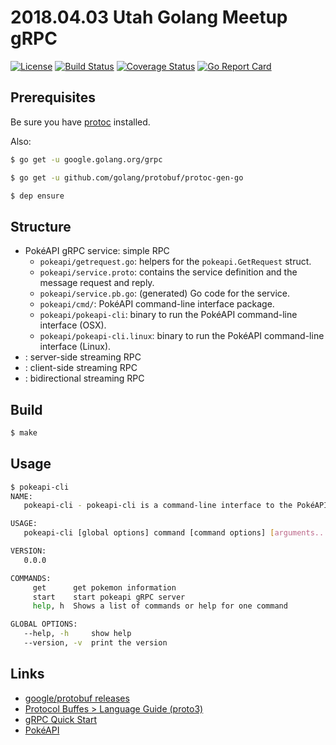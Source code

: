 # 2018.04.03 Utah Golang Meetup gRPC

[![License](https://img.shields.io/badge/license-Apache%20License%202.0-blue.svg?style=flat)][license]
[![Build Status](https://travis-ci.org/steenzout/meetup-20180403-grpc.svg?branch=master)](https://travis-ci.org/steenzout/meetup-20180403-grpc/)
[![Coverage Status](https://coveralls.io/repos/steenzout/meetup-20180403-grpc/badge.svg?branch=master&service=github)](https://coveralls.io/github/steenzout/meetup-20180403-grpc?branch=master)
[![Go Report Card](https://goreportcard.com/badge/github.com/steenzout/meetup-20180403-grpc)](https://goreportcard.com/report/github.com/steenzout/meetup-20180403-grpc)

## Prerequisites

Be sure you have [protoc](https://github.com/google/protobuf/releases) installed.

Also:

```bash
$ go get -u google.golang.org/grpc

$ go get -u github.com/golang/protobuf/protoc-gen-go

$ dep ensure
```

## Structure

- PokéAPI gRPC service: simple RPC
  - `pokeapi/getrequest.go`: helpers for the `pokeapi.GetRequest` struct.
  - `pokeapi/service.proto`: contains the service definition and the message request and reply.
  - `pokeapi/service.pb.go`: (generated) Go code for the service.
  - `pokeapi/cmd/`: PokéAPI command-line interface package.
  - `pokeapi/pokeapi-cli`: binary to run the PokéAPI command-line interface (OSX).
  - `pokeapi/pokeapi-cli.linux`: binary to run the PokéAPI command-line interface (Linux).
- : server-side streaming RPC
- : client-side streaming RPC
- : bidirectional streaming RPC

## Build

```bash
$ make
```

## Usage

```bash
$ pokeapi-cli
NAME:
   pokeapi-cli - pokeapi-cli is a command-line interface to the PokéAPI.

USAGE:
   pokeapi-cli [global options] command [command options] [arguments...]

VERSION:
   0.0.0

COMMANDS:
     get      get pokemon information
     start    start pokeapi gRPC server
     help, h  Shows a list of commands or help for one command

GLOBAL OPTIONS:
   --help, -h     show help
   --version, -v  print the version
```

## Links

- [google/protobuf releases](https://github.com/google/protobuf/releases)
- [Protocol Buffes > Language Guide (proto3)](https://developers.google.com/protocol-buffers/docs/proto3)
- [gRPC Quick Start](https://grpc.io/docs/quickstart/go.html)
- [PokéAPI](https://pokeapi.co/)

[license]:  https://raw.githubusercontent.com/steenzout/meetup-20180403-grpc/master/LICENSE   "Apache License 2.0"
